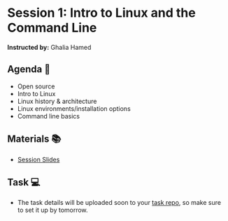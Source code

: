 # Session 1: Intro to Linux and the Command Line

**Instructed by:** Ghalia Hamed

## Agenda 🚀

- Open source
- Intro to Linux
- Linux history & architecture
- Linux environments/installation options
- Command line basics

## Materials 📚

- [Session Slides](Session_1.pdf)

## Task 💻

- The task details will be uploaded soon to your [task repo](https://gist.github.com/thisisamna/f677bf7fc531dc62bda8fa8ee00a0a9f), so make sure to set it up by tomorrow.
